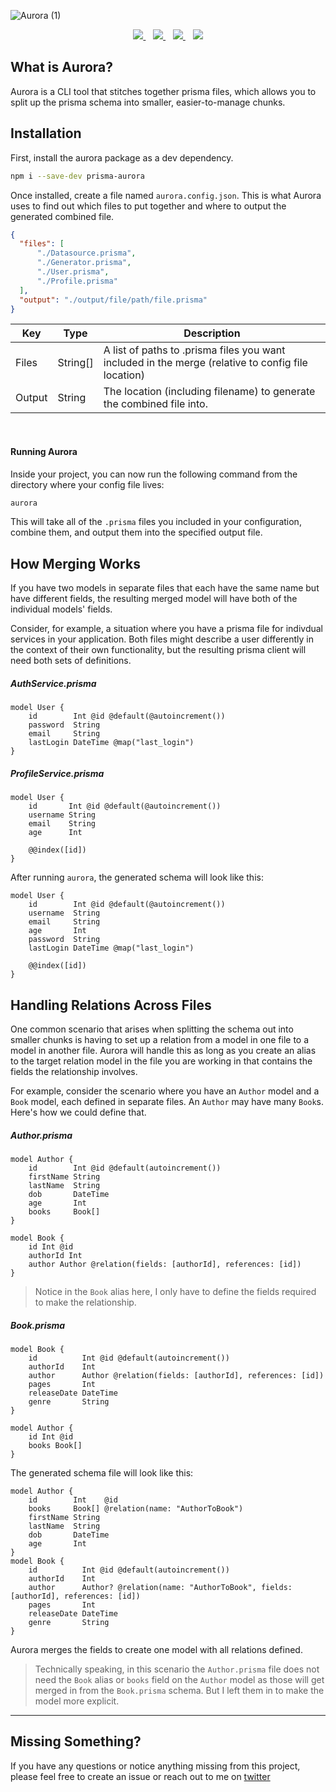 ![Aurora (1)](https://user-images.githubusercontent.com/18456526/147911028-46df0f91-5e8b-465d-90c2-c5efdbd281dd.png)

<div align="center">
  <a href="https://www.npmjs.com/package/prisma-aurora">
    <img src="https://img.shields.io/npm/dt/prisma-aurora.svg?style=flat" />
  </a>
  <span>&nbsp;&nbsp;</span>
  <a href="https://slack.prisma.io/">
    <img src="https://img.shields.io/npm/v/prisma-aurora.svg?style=flat" />
  </a>
  <span>&nbsp;&nbsp;</span>
  <a href="https://github.com/sabinadams/aurora/actions/workflows/node.js.yml">
    <img src="https://github.com/sabinadams/aurora/actions/workflows/node.js.yml/badge.svg" />
  </a>
  <span>&nbsp;&nbsp;</span>
  <a href="https://github.com/sabinadams/aurora/actions/workflows/codeql-analysis.yml">
    <img src="https://github.com/sabinadams/aurora/actions/workflows/codeql-analysis.yml/badge.svg" />
  </a>
</div>

## What is Aurora?

Aurora is a CLI tool that stitches together prisma files, which allows you to split up the prisma schema into smaller, easier-to-manage chunks.


## Installation

First, install the aurora package as a dev dependency.

```sh
npm i --save-dev prisma-aurora
```

Once installed, create a file named `aurora.config.json`. This is what Aurora uses to find out which files to put together and where to output the generated combined file.
```json
{
  "files": [
      "./Datasource.prisma",
      "./Generator.prisma",
      "./User.prisma",
      "./Profile.prisma"
  ],
  "output": "./output/file/path/file.prisma"
}
```
| Key | Type | Description |
| ------------- | ------------- | ------------- |
| Files | String[] | A list of paths to .prisma files you want included in the merge (relative to config file location)|
| Output | String  | The location (including filename) to generate the combined file into.|

<br>

#### Running Aurora

Inside your project, you can now run the following command from the directory where your config file lives:

```sh
aurora
```

This will take all of the `.prisma` files you included in your configuration, combine them, and output them into the specified output file.

## How Merging Works

If you have two models in separate files that each have the same name but have different fields, the resulting merged model will have both of the individual models' fields.

Consider, for example, a situation where you have a prisma file for indivdual services in your application. Both files might describe a user differently in the context of their own functionality, but the resulting prisma client will need both sets of definitions.

##### AuthService.prisma
```prisma
model User {
    id        Int @id @default(@autoincrement())
    password  String
    email     String
    lastLogin DateTime @map("last_login")
}
```

##### ProfileService.prisma
```prisma
model User {
    id       Int @id @default(@autoincrement())
    username String
    email    String
    age      Int
    
    @@index([id])
}
```

After running `aurora`, the generated schema will look like this:
```prisma
model User {
    id        Int @id @default(@autoincrement())
    username  String
    email     String
    age       Int
    password  String
    lastLogin DateTime @map("last_login")
    
    @@index([id])
}
```

## Handling Relations Across Files

One common scenario that arises when splitting the schema out into smaller chunks is having to set up a relation from a model in one file to a model in another file. Aurora will handle this as long as you create an alias to the target relation model in the file you are working in that contains the fields the relationship involves.

For example, consider the scenario where you have an `Author` model and a `Book` model, each defined in separate files. An `Author` may have many `Book`s. Here's how we could define that.

##### Author.prisma
```prisma
model Author {
    id        Int @id @default(autoincrement())
    firstName String
    lastName  String
    dob       DateTime
    age       Int
    books     Book[]
}

model Book {
    id Int @id
    authorId Int
    author Author @relation(fields: [authorId], references: [id])
}
```
> Notice in the `Book` alias here, I only have to define the fields required to make the relationship.

##### Book.prisma
```prisma
model Book {
    id          Int @id @default(autoincrement())
    authorId    Int
    author      Author @relation(fields: [authorId], references: [id])
    pages       Int
    releaseDate DateTime
    genre       String
}

model Author {
    id Int @id
    books Book[]
}
```

The generated schema file will look like this:

```prisma
model Author {
    id        Int    @id
    books     Book[] @relation(name: "AuthorToBook")
    firstName String
    lastName  String
    dob       DateTime
    age       Int
}
model Book {
    id          Int @id @default(autoincrement())
    authorId    Int
    author      Author? @relation(name: "AuthorToBook", fields: [authorId], references: [id])
    pages       Int
    releaseDate DateTime
    genre       String
}
```

Aurora merges the fields to create one model with all relations defined. 

> Technically speaking, in this scenario the `Author.prisma` file does not need the `Book` alias or `books` field on the `Author` model as those will get merged in from the `Book.prisma` schema. But I left them in to make the model more explicit.

---

## Missing Something?

If you have any questions or notice anything missing from this project, please feel free to create an issue or reach out to me on [twitter](https://twitter.com/sabinthedev)
